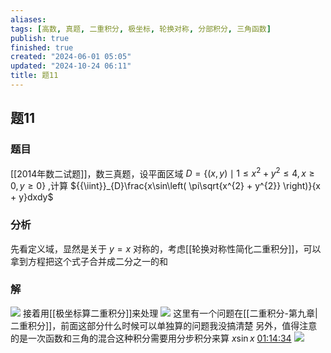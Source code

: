 ```yaml
---
aliases: 
tags: [高数, 真题, 二重积分, 极坐标, 轮换对称, 分部积分, 三角函数]
publish: true
finished: true
created: "2024-06-01 05:05"
updated: "2024-10-24 06:11"
title: 题11
---
```

## 题11 
### 题目
[[2014年数二试题]]，数三真题，设平面区域 $D = \left\{(x,y) {\mid} 1 {\leq} x^{2} + y^{2} {\leq} 4,x {\geq} 0,y {\geq} 0 \right\}$ ,计算 ${{\iint}}_{D}\frac{x\sin\left( \pi\sqrt{x^{2} + y^{2}} \right)}{x + y}dxdy$ 
### 分析
先看定义域，显然是关于 $y=x$ 对称的，考虑[[轮换对称性简化二重积分]]，可以拿到方程把这个式子合并成二分之一的和
### 解
![](https://img.hwenyi.live/202405161459010.webp)
接着用[[极坐标算二重积分]]来处理
![](https://img.hwenyi.live/202405161502398.webp)
这里有一个问题在[[二重积分-第九章|二重积分]]，前面这部分什么时候可以单独算的问题我没搞清楚 
另外，值得注意的是一次函数和三角的混合这种积分需要用分步积分来算 $x\sin x$
[01:14:34](https://www.youtube.com/watch?v=Up93uhfimyc&t=4475#t=1:14:34.74) 
![](https://img.hwenyi.live/202405161512206.webp)
